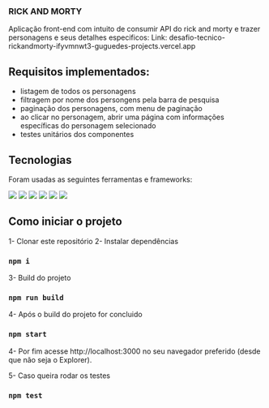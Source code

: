 ### RICK AND MORTY 

Aplicação front-end com intuito de consumir API do rick and morty e trazer personagens e seus detalhes especificos:
Link: desafio-tecnico-rickandmorty-ifyvmnwt3-guguedes-projects.vercel.app

## Requisitos implementados:
- listagem de todos os personagens 
- filtragem por nome dos persongens pela barra de pesquisa
- paginação dos personagens, com menu de paginação
- ao clicar no personagem, abrir uma página com informações específicas do personagem selecionado
- testes unitários dos componentes

## Tecnologias
Foram usadas as seguintes ferramentas e frameworks:

<img src="https://img.shields.io/badge/styled--components-DB7093?style=for-the-badge&logo=styled-components&logoColor=white"/> <img src="https://img.shields.io/badge/React-20232A?style=for-the-badge&logo=react&logoColor=61DAFB"/> <img src="https://img.shields.io/badge/Jest-C21325?style=for-the-badge&logo=jest&logoColor=white"/> <img src="https://img.shields.io/badge/axios-671ddf?&style=for-the-badge&logo=axios&logoColor=white"/> <img src="https://img.shields.io/badge/next%20js-000000?style=for-the-badge&logo=nextdotjs&logoColor=white"/> <img src="https://img.shields.io/badge/JavaScript-323330?style=for-the-badge&logo=javascript&logoColor=F7DF1E"/>

## Como iniciar o projeto
1- Clonar este repositório
2- Instalar dependências
### `npm i`
3- Build do projeto
### `npm run build`
4- Após o build do projeto for concluido
### `npm start`
4- Por fim acesse http://localhost:3000 no seu navegador preferido (desde que não seja o Explorer).

5- Caso queira rodar os testes
### `npm test`



